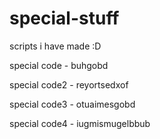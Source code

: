 # special-stuff
scripts i have made :D

special code - buhgobd

special code2 - reyortsedxof

special code3 - otuaimesgobd

special code4 - iugmismugelbbub
